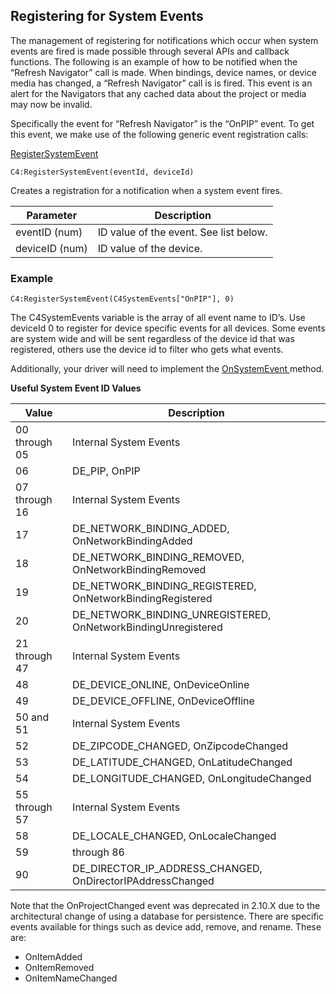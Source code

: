 ## Registering for System Events

The management of registering for notifications which occur when system events are fired is made possible through several APIs and callback functions. The following is an example of how to be notified when the “Refresh Navigator” call is made. When bindings, device names, or device media has changed, a “Refresh Navigator” call is is fired. This event is an alert for the Navigators that any cached data about the project or media may now be invalid.

Specifically the event for “Refresh Navigator” is the “OnPIP” event.  To get this event,  we make use of the following generic event registration calls:

[RegisterSystemEvent][1]

`C4:RegisterSystemEvent(eventId, deviceId)`

Creates a registration for a notification when a system event fires.

| Parameter | Description |
| --- | --- |
| eventID (num) | ID value of the event. See list below. |
| deviceID (num) | ID value of the device. |

### Example

`C4:RegisterSystemEvent(C4SystemEvents["OnPIP"], 0)`


The C4SystemEvents variable is the array of all event name to ID’s. Use deviceId 0 to register for device specific events for all devices. Some events are system wide and will be sent regardless of the device id that was registered, others use the device id to filter who gets what events.

Additionally, your driver will need to implement the [OnSystemEvent ][2]method. 


**Useful System Event ID Values**

| Value | Description |
| --- | --- |
| 00 through 05 | Internal System Events |
| 06 | DE\_PIP, OnPIP |
| 07 through 16 | Internal System Events |
| 17 | DE\_NETWORK\_BINDING\_ADDED, OnNetworkBindingAdded |
| 18 | DE\_NETWORK\_BINDING\_REMOVED, OnNetworkBindingRemoved |
| 19 | DE\_NETWORK\_BINDING\_REGISTERED, OnNetworkBindingRegistered |
| 20 | DE\_NETWORK\_BINDING\_UNREGISTERED, OnNetworkBindingUnregistered |
| 21 through 47 | Internal System Events |
| 48 | DE\_DEVICE\_ONLINE, OnDeviceOnline |
| 49 | DE\_DEVICE\_OFFLINE, OnDeviceOffline |
| 50 and 51 | Internal System Events |
| 52 | DE\_ZIPCODE\_CHANGED, OnZipcodeChanged |
| 53 | DE\_LATITUDE\_CHANGED, OnLatitudeChanged |
| 54 | DE\_LONGITUDE\_CHANGED, OnLongitudeChanged |
| 55 through 57 | Internal System Events |
| 58 | DE\_LOCALE\_CHANGED, OnLocaleChanged |
| 59 | through 86 | Internal System Event |
| 90 | DE\_DIRECTOR\_IP\_ADDRESS\_CHANGED, OnDirectorIPAddressChanged |

Note that the OnProjectChanged event was deprecated in 2.10.X due to the architectural change of using a database for persistence.  There are specific events available for things such as device add, remove, and rename. These are:

* OnItemAdded
* OnItemRemoved
* OnItemNameChanged

[1]:	https://control4.github.io/docs-driverworks-api/#registersystemevent
[2]:	https://control4.github.io/docs-driverworks-api/#onsystemevent
